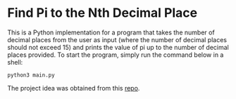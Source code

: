 # Find Pi to the Nth Decimal Place
This is a Python implementation for a program that takes the number of decimal places from the user as input (where the number of decimal places should not exceed 15) and prints the value of pi up to the number of decimal places provided.
To start the  program, simply run the command below in a shell:

`python3 main.py`

The project idea was obtained from this [repo](https://github.com/karan/Projects).
